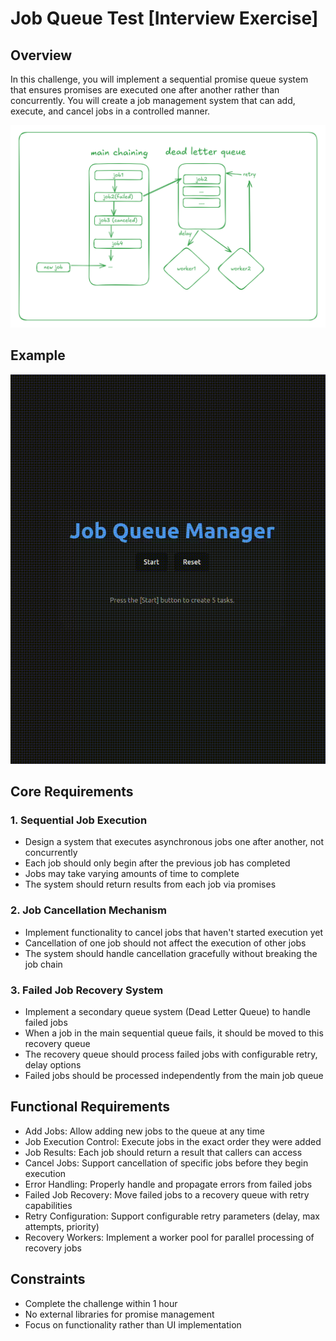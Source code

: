 # Job Queue Test [Interview Exercise]

## Overview

In this challenge, you will implement a sequential promise queue system that ensures promises are executed one after another rather than concurrently. You will create a job management system that can add, execute, and cancel jobs in a controlled manner.

![Architecture](doc/arch.png)

## Example

![Example](doc/example.gif)

## Core Requirements

### 1. Sequential Job Execution

- Design a system that executes asynchronous jobs one after another, not concurrently
- Each job should only begin after the previous job has completed
- Jobs may take varying amounts of time to complete
- The system should return results from each job via promises

### 2. Job Cancellation Mechanism

- Implement functionality to cancel jobs that haven't started execution yet
- Cancellation of one job should not affect the execution of other jobs
- The system should handle cancellation gracefully without breaking the job chain

### 3. Failed Job Recovery System

- Implement a secondary queue system (Dead Letter Queue) to handle failed jobs
- When a job in the main sequential queue fails, it should be moved to this recovery queue
- The recovery queue should process failed jobs with configurable retry, delay options
- Failed jobs should be processed independently from the main job queue

## Functional Requirements

- Add Jobs: Allow adding new jobs to the queue at any time
- Job Execution Control: Execute jobs in the exact order they were added
- Job Results: Each job should return a result that callers can access
- Cancel Jobs: Support cancellation of specific jobs before they begin execution
- Error Handling: Properly handle and propagate errors from failed jobs
- Failed Job Recovery: Move failed jobs to a recovery queue with retry capabilities
- Retry Configuration: Support configurable retry parameters (delay, max attempts, priority)
- Recovery Workers: Implement a worker pool for parallel processing of recovery jobs

## Constraints

- Complete the challenge within 1 hour
- No external libraries for promise management
- Focus on functionality rather than UI implementation
